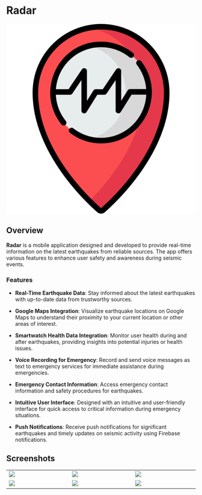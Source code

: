 # Radar

![Earthquake Alert App](assets/images/logo.png)

## Overview

**Radar** is a mobile application designed and developed to provide real-time information on the latest earthquakes from reliable sources. The app offers various features to enhance user safety and awareness during seismic events.

### Features

- **Real-Time Earthquake Data**: Stay informed about the latest earthquakes with up-to-date data from trustworthy sources.

- **Google Maps Integration**: Visualize earthquake locations on Google Maps to understand their proximity to your current location or other areas of interest.

- **Smartwatch Health Data Integration**: Monitor user health during and after earthquakes, providing insights into potential injuries or health issues.

- **Voice Recording for Emergency**: Record and send voice messages as text to emergency services for immediate assistance during emergencies.

- **Emergency Contact Information**: Access emergency contact information and safety procedures for earthquakes.

- **Intuitive User Interface**: Designed with an intuitive and user-friendly interface for quick access to critical information during emergency situations.

- **Push Notifications**: Receive push notifications for significant earthquakes and timely updates on seismic activity using Firebase notifications.

## Screenshots

<table width="100%">
  <tbody>
    <tr>
       <td width="1%"><img src="https://github.com/AmrSabbagh35/Quiz-app/assets/49793058/2870cceb-51f3-4b13-a70e-d09e964e02c4"/></td>
      <td width="1%"><img src="https://github.com/AmrSabbagh35/Quiz-app/assets/49793058/e1f15688-18cf-43af-bf92-5bb5b75bdc85"/></td>
      <td width="1%"><img src="https://github.com/AmrSabbagh35/Quiz-app/assets/49793058/1775bad3-c2ae-430b-b1f8-2633bd4f77ca"/></td>
    </tr>
    <tr>
      <td width="1%"><img src="https://github.com/AmrSabbagh35/Quiz-app/assets/49793058/cb4b1d3b-c558-45f6-95eb-fcc5b5e559c6"/></td>
       <td width="1%"><img src="https://github.com/AmrSabbagh35/Quiz-app/assets/49793058/c7da8650-2fcd-41de-9608-a3169b345ef8"/></td>
      <td width="1%"><img src="https://github.com/AmrSabbagh35/Quiz-app/assets/49793058/3f17b41b-b1a0-4e4d-bf42-4f3b4401d80d"/></td>
    </tr>
  </tbody>
</table>


